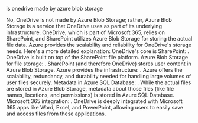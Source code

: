 is onedrive made by azure blob storage

No, OneDrive is not made by Azure Blob Storage; rather, Azure Blob Storage is a service that OneDrive uses as part of its underlying infrastructure. OneDrive, which is part of Microsoft 365, relies on SharePoint, and SharePoint utilizes Azure Blob Storage for storing the actual file data. Azure provides the scalability and reliability for OneDrive's storage needs.
Here's a more detailed explanation:
OneDrive's core is SharePoint:
.
OneDrive is built on top of the SharePoint file platform.
Azure Blob Storage for file storage:
.
SharePoint (and therefore OneDrive) stores user content in Azure Blob Storage.
Azure provides the infrastructure:
.
Azure offers the scalability, redundancy, and durability needed for handling large volumes of user files securely.
Metadata in Azure SQL Database:
.
While the actual files are stored in Azure Blob Storage, metadata about those files (like file names, locations, and permissions) is stored in Azure SQL Database.
Microsoft 365 integration:
.
OneDrive is deeply integrated with Microsoft 365 apps like Word, Excel, and PowerPoint, allowing users to easily save and access files from these applications.
